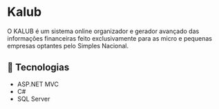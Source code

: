 # Kalub
O KALUB é um sistema online organizador e gerador avançado das informações financeiras feito exclusivamente para as micro e pequenas empresas optantes pelo Simples Nacional.

## 🚀 Tecnologias

- ASP.NET MVC
- C#
- SQL Server
